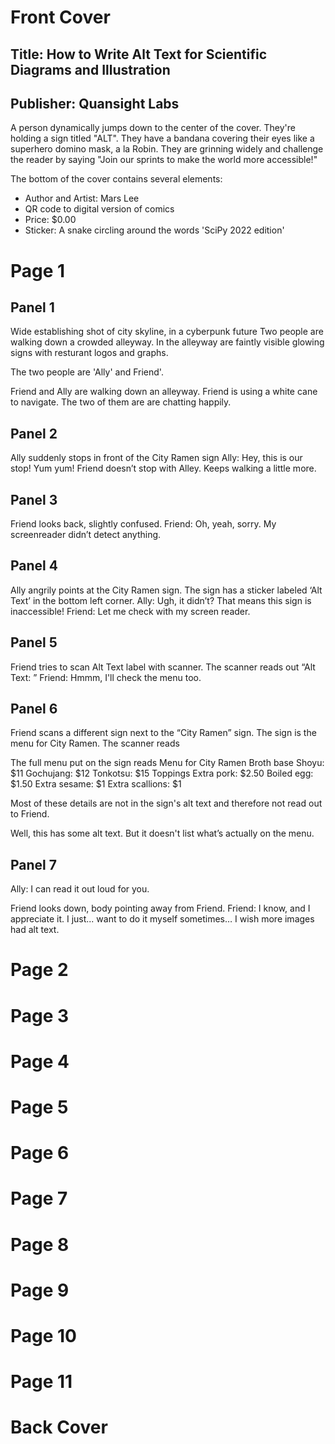 
# Front Cover
## Title: How to Write Alt Text for Scientific Diagrams and Illustration
## Publisher: Quansight Labs

A person dynamically jumps down to the center of the cover. They're holding a sign titled "ALT". They have a bandana covering their eyes like a superhero domino mask, a la Robin. They are grinning widely and challenge the reader by saying "Join our sprints to make the world more accessible!"

The bottom of the cover contains several elements:
- Author and Artist: Mars Lee
- QR code to digital version of comics
- Price: $0.00
- Sticker: A snake circling around the words 'SciPy 2022 edition'

# Page 1
## Panel 1
Wide establishing shot of city skyline, in a cyberpunk future Two people are walking down a crowded alleyway. In the alleyway are faintly visible glowing signs with resturant logos and graphs.

The two people are 'Ally' and Friend'.

Friend and Ally are walking down an alleyway. Friend is using a white cane to navigate. The two of them are are chatting happily.

## Panel 2
Ally suddenly stops in front of the City Ramen sign
Ally: Hey, this is our stop! Yum yum!
Friend doesn’t stop with Alley. Keeps walking a little more.

## Panel 3
Friend looks back, slightly confused.
Friend: Oh, yeah, sorry. My screenreader didn’t detect anything. 

## Panel 4 
Ally angrily points at the City Ramen sign. The sign has a sticker labeled ‘Alt Text’ in the bottom left corner. 
Ally: Ugh, it didn’t? That means this sign is inaccessible!
Friend: Let me check with my screen reader.

## Panel 5
Friend tries to scan Alt Text label with scanner.
The scanner reads out “Alt Text: <empty>”
Friend: Hmmm, I'll check the menu too.

## Panel 6
Friend scans a different sign next to the “City Ramen” sign. The sign is the menu for City Ramen. The scanner reads <Alt Text: Menu for City Ramen.>

The full menu put on the sign reads
Menu for City Ramen
Broth base
Shoyu: $11
Gochujang: $12
Tonkotsu: $15
Toppings
Extra pork: $2.50
Boiled egg: $1.50
Extra sesame: $1
Extra scallions: $1

Most of these details are not in the sign's alt text and therefore not read out to Friend.

Well, this has some alt text. But it doesn't list what’s actually on the menu.

## Panel 7
Ally: I can read it out loud for you.

Friend looks down, body pointing away from Friend.
Friend: I know, and I appreciate it. I just... want to do it myself sometimes… I wish more images had alt text.

# Page 2
# Page 3
# Page 4
# Page 5
# Page 6
# Page 7
# Page 8
# Page 9
# Page 10
# Page 11
# Back Cover
